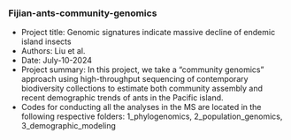 ### Fijian-ants-community-genomics

* Project title: Genomic signatures indicate massive decline of endemic island insects
* Authors: Liu et al.
* Date: July-10-2024
* Project summary: In this project, we take a “community genomics” approach using high-throughput sequencing of contemporary biodiversity collections to estimate both community assembly and recent demographic trends of ants in the Pacific island.
* Codes for conducting all the analyses in the MS are located in the following respective folders: 1_phylogenomics, 2_population_genomics, 3_demographic_modeling







